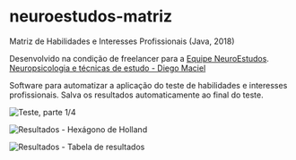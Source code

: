 # neuroestudos-matriz
Matriz de Habilidades e Interesses Profissionais (Java, 2018)

Desenvolvido na condição de freelancer para a [Equipe NeuroEstudos](https://www.facebook.com/Equipe-NeuroEstudos-106397630276435/).  
[Neuropsicologia e técnicas de estudo - Diego Maciel](https://www.facebook.com/neuropsicologiaetecnicasdeestudodiegomaciel/)

Software para automatizar a aplicação do teste de habilidades e interesses profissionais. Salva os resultados automaticamente ao final do teste.

![Teste, parte 1/4](https://i.imgur.com/sknTqJi.png)

![Resultados - Hexágono de Holland](https://i.imgur.com/aR378ho.png)

![Resultados - Tabela de resultados](https://i.imgur.com/kSbZ7Et.png)
